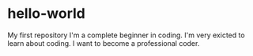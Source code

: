 # hello-world
My first repository
I'm a complete beginner in coding.
I'm very exicted to learn about coding.
I want to become a professional coder.
